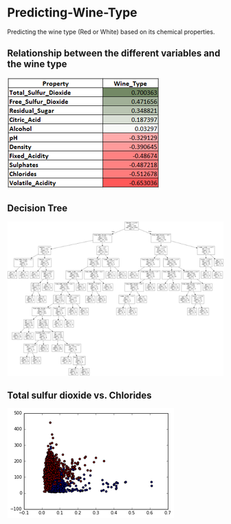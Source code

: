 # Predicting-Wine-Type
Predicting the wine type (Red or White) based on its chemical properties.
## Relationship between the different variables and the wine type
![Alt text](/winetype.png)
## Decision Tree
![Alt text](/winetree.png)
## Total sulfur dioxide vs. Chlorides
![Alt text](/xy_winetype.png)

